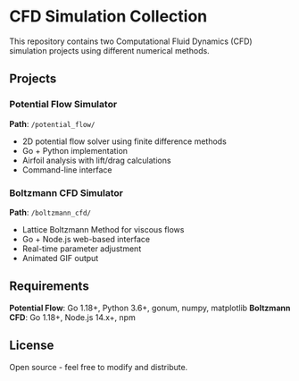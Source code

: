 # CFD Simulation Collection

This repository contains two Computational Fluid Dynamics (CFD) simulation projects using different numerical methods.

## Projects

### Potential Flow Simulator
**Path**: `/potential_flow/`
- 2D potential flow solver using finite difference methods
- Go + Python implementation
- Airfoil analysis with lift/drag calculations
- Command-line interface

### Boltzmann CFD Simulator  
**Path**: `/boltzmann_cfd/`
- Lattice Boltzmann Method for viscous flows
- Go + Node.js web-based interface
- Real-time parameter adjustment
- Animated GIF output

## Requirements

**Potential Flow**: Go 1.18+, Python 3.6+, gonum, numpy, matplotlib
**Boltzmann CFD**: Go 1.18+, Node.js 14.x+, npm

## License

Open source - feel free to modify and distribute.
